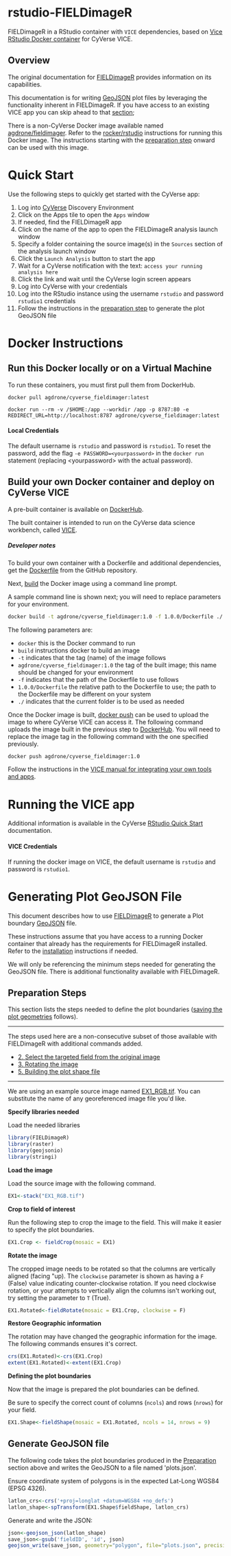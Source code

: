 
# rstudio-FIELDimageR

FIELDimageR in a RStudio container with `VICE` dependencies, based on [Vice RStudio Docker container](https://hub.docker.com/r/cyversevice/rstudio-verse) for CyVerse VICE.

## Overview
The original documentation for [FIELDimageR](https://github.com/OpenDroneMap/FIELDimageR) provides information on its capabilities.

This documentation is for writing [GeoJSON](https://datatracker.ietf.org/doc/rfc7946/?include_text=1) plot files by leveraging the functionality inherent in FIELDimageR.
If you have access to an existing VICE app you can skip ahead to that [section](#vice);

There is a non-CyVerse Docker image available named [agdrone/fieldimager](https://hub.docker.com/repository/docker/agdrone/fieldimager).
Refer to the [rocker/rstudio](https://hub.docker.com/r/rocker/rstudio) instructions for running this Docker image.
The instructions starting with the [preparation step](#preparation) onward can be used with this image.

# Quick Start
Use the following steps to quickly get started with the CyVerse app:
1. Log into [CyVerse](https://de.cyverse.org/de/) Discovery Environment
2. Click on the Apps tile to open the `Apps` window
3. If needed, find the FIELDimageR app
4. Click on the name of the app to open the FIELDimageR analysis launch window
5. Specify a folder containing the source image(s) in the `Sources` section of the analysis launch window
6. Click the `Launch Analysis` button to start the app
7. Wait for a CyVerse notification with the text: `access your running analysis here`
8. Click the link and wait until the CyVerse login screen appears
9. Log into CyVerse with your credentials
10. Log into the RStudio instance using the username `rstudio` and password `rstudio1` credentials
11. Follow the instructions in the [preparation step](#preparation) to generate the plot GeoJSON file

# Docker Instructions

## Run this Docker locally or on a Virtual Machine

To run these containers, you must first pull them from DockerHub.

```
docker pull agdrone/cyverse_fieldimager:latest
```

```
docker run --rm -v /$HOME:/app --workdir /app -p 8787:80 -e REDIRECT_URL=http://localhost:8787 agdrone/cyverse_fieldimager:latest
```

#### Local Credentials
The default username is `rstudio` and password is `rstudio1`.
To reset the password, add the flag `-e PASSWORD=<yourpassword>` in the `docker run` statement (replacing \<yourpassword\> with the actual password).

## Build your own Docker container and deploy on CyVerse VICE
A pre-built container is available on [DockerHub](https://hub.docker.com/repository/docker/agdrone/cyverse_fieldimager).

The built container is intended to run on the CyVerse data science workbench, called [VICE](https://cyverse-visual-interactive-computing-environment.readthedocs-hosted.com/en/latest/index.html). 

##### Developer notes

To build your own container with a Dockerfile and additional dependencies, get the [Dockerfile](https://github.com/Chris-Schnaufer/rstudio-FIELDimageR) from the GitHub repository.

Next, [build](https://docs.docker.com/engine/reference/commandline/build/) the Docker image using a command line prompt.

A sample command line is shown next; you will need to replace parameters for your environment.
```bash
docker build -t agdrone/cyverse_fieldimager:1.0 -f 1.0.0/Dockerfile ./
```
The following parameters are:
* `docker` this is the Docker command to run
* `build` instructions docker to build an image
* `-t` indicates that the tag (name) of the image follows
* `agdrone/cyverse_fieldimager:1.0` the tag of the built image; this name should be changed for your environment
* `-f` indicates that the path of the Dockerfile to use follows
* `1.0.0/Dockerfile` the relative path to the Dockerfile to use; the path to the Dockerfile may be different on your system
* `./` indicates that the current folder is to be used as needed

Once the Docker image is built, [docker push](https://docs.docker.com/engine/reference/commandline/push/) can be used to upload the image to where CyVerse VICE can access it.
The following command uploads the image built in the previous step to [DockerHub](https://hub.docker.com/).
You will need to replace the image tag in the following command with the one specified previously.
```bash
docker push agdrone/cyverse_fieldimager:1.0
```

Follow the instructions in the [VICE manual for integrating your own tools and apps](https://cyverse-visual-interactive-computing-environment.readthedocs-hosted.com/en/latest/developer_guide/building.html).

# Running the VICE app <a name="vice"/>
Additional information is available in the CyVerse [RStudio Quick Start](https://learning.cyverse.org/projects/vice/en/latest/user_guide/quick-rstudio.html) documentation. 

#### VICE Credentials
If running the docker image on VICE, the default username is `rstudio` and password is `rstudio1`.

# Generating Plot GeoJSON File
This document describes how to use [FIELDimageR](https://github.com/OpenDroneMap/FIELDimageR) to generate a Plot boundary [GeoJSON](https://datatracker.ietf.org/doc/rfc7946/?include_text=1) file.

These instructions assume that you have access to a running Docker container that already has the requirements for FIELDimageR installed.
Refer to the [installation](https://github.com/OpenDroneMap/FIELDimageR#Instal) instructions if needed.

We will only be referencing the minimum steps needed for generating the GeoJSON file.
There is additional functionality available with FIELDimageR.

## Preparation Steps <a name="preparation" />
This section lists the steps needed to define the plot boundaries ([saving the plot geometries](#generate) follows).

<hr />

The steps used here are a non-consecutive subset of those available with FIELDimageR with additional commands added.

- [2. Select the targeted field from the original image](https://github.com/OpenDroneMap/FIELDimageR#2-selecting-the-targeted-field-from-the-original-image)
- [3. Rotating the image](https://github.com/OpenDroneMap/FIELDimageR#3-rotating-the-image)
- [5. Building the plot shape file](https://github.com/OpenDroneMap/FIELDimageR#5-building-the-plot-shape-file)

<hr />

We are using an example source image named [EX1_RGB.tif](https://drive.google.com/file/d/1S9MyX12De94swjtDuEXMZKhIIHbXkXKt/view).
You can substitute the name of any georeferenced image file you'd like.

**Specify libraries needed**

Load the needed libraries
```R
library(FIELDimageR)
library(raster)
library(geojsonio)
library(stringi)
```

**Load the image**

Load the source image with the following command.
```R
EX1<-stack("EX1_RGB.tif")
```

**Crop to field of interest**

Run the following step to crop the image to the field.
This will make it easier to specify the plot boundaries.
```R
EX1.Crop <- fieldCrop(mosaic = EX1)
```

**Rotate the image**

The cropped image needs to be rotated so that the columns are vertically aligned (facing  "up).
The `clockwise` parameter is shown as having a `F` (False) value indicating counter-clockwise rotation.
If you need clockwise rotation, or your attempts to vertically align the columns isn't working out, try setting the parameter to `T` (True).
```R
EX1.Rotated<-fieldRotate(mosaic = EX1.Crop, clockwise = F)
```

**Restore Geographic information**

The rotation may have changed the geographic information for the image.
The following commands ensures it's correct.
```R
crs(EX1.Rotated)<-crs(EX1.Crop)
extent(EX1.Rotated)<-extent(EX1.Crop)
```

**Defining the plot boundaries**

Now that the image is prepared the plot boundaries can be defined.

Be sure to specify the correct count of columns (`ncols`) and rows (`nrows`) for your field.

```R
EX1.Shape<-fieldShape(mosaic = EX1.Rotated, ncols = 14, nrows = 9)
```

## Generate GeoJSON file <a name="generate" />
The following code takes the plot boundaries produced in the [Preparation](#preparation) section above and writes the GeoJSON to a file named 'plots.json'.

Ensure coordinate system of polygons is in the expected Lat-Long WGS84 (EPSG 4326).
```R
latlon_crs<-crs('+proj=longlat +datum=WGS84 +no_defs')
latlon_shape<-spTransform(EX1.Shape$fieldShape, latlon_crs)
```

Generate and write the JSON:
```R
json<-geojson_json(latlon_shape)
save_json<-gsub('fieldID', 'id', json)
geojson_write(save_json, geometry="polygon", file="plots.json", precision=9)
```
